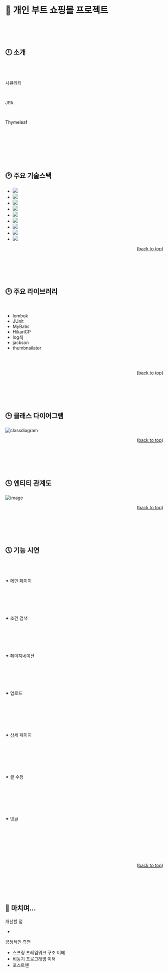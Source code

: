 🛫 개인 부트 쇼핑몰 프로젝트
==
<br/>



<br/>
<br/>

<!-- ABOUT THE PROJECT -->
## :clock12: 소개
<br/>
<br/>



시큐리티

<br/>

JPA

<br/>

Thymeleaf

<br/>
<br/>
<br/>
<br/>







<br/>
<br/>

<!-- 기술스택 -->
## :clock1: 주요 기술스택





* <img src="https://img.shields.io/badge/Java-FF0000?style=for-the-badge&logo=Java&logoColor=white">
* <img src="https://img.shields.io/badge/javascript-F7DF1E?style=for-the-badge&logo=javascript&logoColor=white">
* <img src="https://img.shields.io/badge/jsp-FA6423?style=for-the-badge&logo=jsp&logoColor=white">
* <img src="https://img.shields.io/badge/spring-6DB33F?style=for-the-badge&logo=spring&logoColor=white">
* <img src="https://img.shields.io/badge/oracle-F80000?style=for-the-badge&logo=oracle&logoColor=white">
* <img src="https://img.shields.io/badge/openjdk-000000?style=for-the-badge&logo=openjdk&logoColor=white">
* <img src="https://img.shields.io/badge/apachetomcat-F8DC75?style=for-the-badge&logo=apachetomcat&logoColor=white">
* <img src="https://img.shields.io/badge/gitkraken-179287?style=for-the-badge&logo=gitkraken&logoColor=white">
* <img src="https://img.shields.io/badge/postman-FF6C37?style=for-the-badge&logo=postman&logoColor=white">


<p align="right">(<a href="#readme-top">back to top</a>)</p>

<br/>
<br/>
<br/>
<br/>



## :clock2: 주요 라이브러리
<br/>

* lombok
* JUnit
* MyBatis
* HikariCP
* log4j
* jackson 
* thumbnailator 

<br/>
<br/>




<p align="right">(<a href="#readme-top">back to top</a>)</p>

<br/>
<br/>
<br/>
<br/>


## :clock3: 클래스 다이어그램

![classdiagram](https://github.com/kty1210/NewSpringProject/assets/154123644/289a844b-cee0-4510-95e5-2d72ac3a6016)


<p align="right">(<a href="#readme-top">back to top</a>)</p>

<br/>
<br/>
<br/>
<br/>

## :clock4: 엔티티 관계도

![image](https://github.com/kty1210/NewSpringProject/assets/154123644/dcdfbc1f-8902-4397-9278-f980cf541ee3)

<p align="right">(<a href="#readme-top">back to top</a>)</p>

<br/>
<br/>
<br/>
<br/>

## :clock5: 기능 시연

<br/>

<br/> ✦ 메인 페이지 <br/>
<br/>
<br/>
<br/>
<br/>

<br/> ✦ 조건 검색 <br/>
<br/>
<br/>
<br/>
<br/>

<br/> ✦ 페이지네이션 <br/>
<br/>
<br/>
<br/>
<br/>
 

<br/> ✦ 업로드 <br/>

<br/>
<br/>
<br/>
<br/>



<br/> ✦ 상세 페이지 <br/>


<br/>
<br/>
<br/>
<br/>

<br/> ✦ 글 수정 <br/>

<br/>
<br/>
<br/>
<br/>


<br/> ✦ 댓글 <br/>

<br/>
<br/>
<br/>
<br/>




<br/>
<br/>


<p align="right">(<a href="#readme-top">back to top</a>)</p>

<br/>
<br/>
<br/>
<br/>







## 🛬 마치며...

개선할 점

* 


긍정적인 측면

* 스프링 프레임워크 구조 이해
* 비동기 프로그래밍 이해
* 포스트맨
